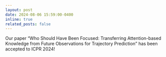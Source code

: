 ```yaml
---
layout: post
date: 2024-08-06 15:59:00-0400
inline: true
related_posts: false
---
```


Our paper “Who Should Have Been Focused: Transferring Attention-based Knowledge from Future Observations for Trajectory Prediction” has been accepted to ICPR 2024!